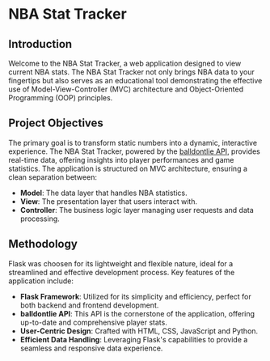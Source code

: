 
# NBA Stat Tracker

## Introduction

Welcome to the NBA Stat Tracker, a web application designed to view current NBA stats. The NBA Stat Tracker not only brings NBA data to your fingertips but also serves as an educational tool demonstrating the effective use of Model-View-Controller (MVC) architecture and Object-Oriented Programming (OOP) principles.

## Project Objectives

The primary goal is to transform static numbers into a dynamic, interactive experience. The NBA Stat Tracker, powered by the [balldontlie API](https://www.balldontlie.io/home.html#get-all-teams), provides real-time data, offering insights into player performances and game statistics. The application is structured on MVC architecture, ensuring a clean separation between:

- **Model**: The data layer that handles NBA statistics.
- **View**: The presentation layer that users interact with.
- **Controller**: The business logic layer managing user requests and data processing.

## Methodology

 Flask was choosen for its lightweight and flexible nature, ideal for a streamlined and effective development process. Key features of the application include:

- **Flask Framework**: Utilized for its simplicity and efficiency, perfect for both backend and frontend development.
- **balldontlie API**: This API is the cornerstone of the application, offering up-to-date and comprehensive player stats.
- **User-Centric Design**: Crafted with HTML, CSS, JavaScript and Python.
- **Efficient Data Handling**: Leveraging Flask's capabilities to provide a seamless and responsive data experience.

